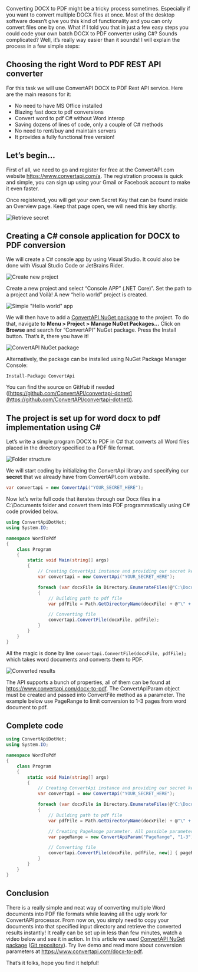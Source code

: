 Converting DOCX to PDF might be a tricky process sometimes. Especially if you want to convert multiple DOCX files at once. Most of the desktop software doesn’t give you this kind of functionality and you can only convert files one by one. What if I told you that in just a few easy steps you could code your own batch DOCX to PDF converter using C#? Sounds complicated? Well, it’s really way easier than it sounds! I will explain the process in a few simple steps:

## Choosing the right Word to PDF REST API converter

For this task we will use ConvertAPI DOCX to PDF Rest API service. Here are the main reasons for it:

* No need to have MS Office installed
* Blazing fast docx to pdf conversions
* Convert word to pdf C# without Word interop
* Saving dozens of lines of code, only a couple of C# methods
* No need to rent/buy and maintain servers
* It provides a fully functional free version!

## Let’s begin...

First of all, we need to go and register for free at the ConvertAPI.com website https://www.convertapi.com/a. The registration process is quick and simple, you can sign up using your Gmail or Facebook account to make it even faster.

Once registered, you will get your own Secret Key that can be found inside an Overview page. Keep that page open, we will need this key shortly.

![Retrieve secret](https://user-images.githubusercontent.com/62603039/77777970-f6e72d80-7058-11ea-94d8-6b7f7fe01318.png)

## Creating a C# console application for DOCX to PDF conversion

We will create a C# console app by using Visual Studio. It could also be done with Visual Studio Code or JetBrains Rider.

![Create new project](https://user-images.githubusercontent.com/62603039/77762236-e11a3e00-7041-11ea-988f-6823143b7d14.png)

Create a new project and select “Console APP” (.NET Core)”. Set the path to a project and Voilà! A new “hello world” project is created.

![Simple "Hello world" app](https://user-images.githubusercontent.com/62603039/77763796-496a1f00-7044-11ea-8246-e7b8213f95a5.png)

We will then have to add a [ConvertAPI NuGet package](https://www.nuget.org/packages/ConvertApi/) to the project. To do that, navigate to **Menu > Project > Manage NuGet Packages…** Click on **Browse** and search for “ConvertAPI” NuGet package. Press the Install button. That’s it, there you have it!

![ConvertAPI NuGet package](https://user-images.githubusercontent.com/62603039/77763863-656dc080-7044-11ea-91cc-b8eba344378c.png)

Alternatively, the package can be installed using NuGet Package Manager Console:

```Install-Package ConvertApi```

You can find the source on GitHub if needed ([https://github.com/ConvertAPI/convertapi-dotnet](https://github.com/ConvertAPI/convertapi-dotnet)).

## The project is set up for word docx to pdf implementation using C#

Let’s write a simple program DOCX to PDF in C# that converts all Word files placed in the directory specified  to a PDF file format. 

![Folder structure](https://user-images.githubusercontent.com/62603039/77894440-f5e31580-727d-11ea-8d74-259f24dbd725.png)

We will start coding by initializing the ConvertApi library and specifying our **secret** that we already have from ConvertAPI.com website.

```csharp
var convertapi = new ConvertApi("YOUR_SECRET_HERE");
```

Now let’s write full code that iterates through our Docx files in a C:\Documents folder and convert them into PDF programmatically using C# code provided below.

```csharp
using ConvertApiDotNet;
using System.IO;

namespace WordToPdf
{
    class Program
    {
        static void Main(string[] args)
        {
            // Creating ConvertApi instance and providing our secret key
            var convertapi = new ConvertApi("YOUR_SECRET_HERE");

            foreach (var docxFile in Directory.EnumerateFiles(@"C:\Documents"))
            {
                // Building path to pdf file
                var pdfFile = Path.GetDirectoryName(docxFile) + @"\" + Path.GetFileNameWithoutExtension(docxFile) + ".pdf";

                // Converting file
                convertapi.ConvertFile(docxFile, pdfFile);
            }
        }
    }
}
```

All the magic is done by line ```convertapi.ConvertFile(docxFile, pdfFile);``` which takes word documents and converts them to PDF.

![Converted results](https://user-images.githubusercontent.com/62603039/77894058-6c334800-727d-11ea-8163-fd88309e9ff8.png)

The API supports a bunch of properties, all of them can be found at https://www.convertapi.com/docx-to-pdf. The ConvertApiParam object must be created and passed into ConvertFile method as a parameter. The example below use PageRange to limit conversion to 1-3 pages from word document to pdf.

## Complete code

```csharp
using ConvertApiDotNet;
using System.IO;

namespace WordToPdf
{
    class Program
    {
        static void Main(string[] args)
        {
            // Creating ConvertApi instance and providing our secret key
            var convertapi = new ConvertApi("YOUR_SECRET_HERE");

            foreach (var docxFile in Directory.EnumerateFiles(@"C:\Documents"))
            {
                // Building path to pdf file
                var pdfFile = Path.GetDirectoryName(docxFile) + @"\" + Path.GetFileNameWithoutExtension(docxFile) + ".pdf";

                // Creating PageRange parameter. All possible parameters: https://www.convertapi.com/docx-to-pdf
                var pageRange = new ConvertApiParam("PageRange", "1-3");

                // Converting file
                convertapi.ConvertFile(docxFile, pdfFile, new[] { pageRange });
            }
        }
    }
}
```

## Conclusion

There is a really simple and neat way of converting multiple Word documents into PDF file formats while leaving all the ugly work for ConvertAPI processor. From now on, you simply need to copy your documents into that specified input directory and retrieve the converted results instantly! It really can be set up in less than few minutes, watch a video below and see it in action. In this article we used 
[ConvertAPI NuGet package](https://www.nuget.org/packages/ConvertApi/) ([Git repository](https://github.com/ConvertAPI/convertapi-dotnet)). Try live demo and read more about conversion parameters at https://www.convertapi.com/docx-to-pdf.

That’s it folks, hope you find it helpful!
